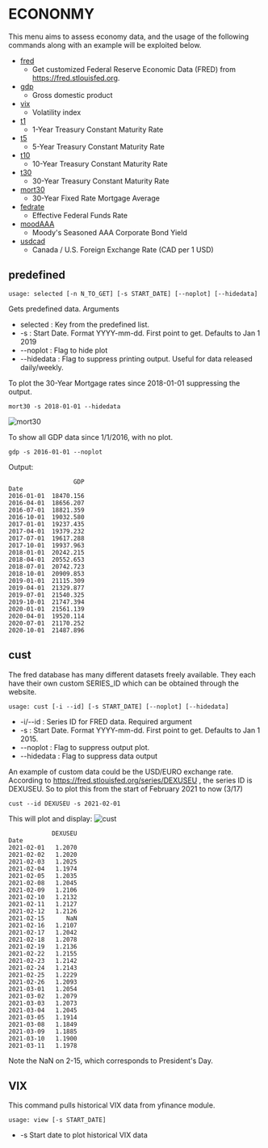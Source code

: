 # ECONONMY

This menu aims to assess economy data, and the usage of the following commands along with an example will be exploited below.

* [fred](#fred)
    * Get customized Federal Reserve Economic Data (FRED) from https://fred.stlouisfed.org.  
* [gdp](#gdp)
    * Gross domestic product
* [vix](#vix)
    * Volatility index 
* [t1](#t1)
    * 1-Year Treasury Constant Maturity Rate
* [t5](#t5)
    * 5-Year Treasury Constant Maturity Rate
* [t10](#t10)
    * 10-Year Treasury Constant Maturity Rate
* [t30](#t30)
    * 30-Year Treasury Constant Maturity Rate
* [mort30](#mort30)
    * 30-Year Fixed Rate Mortgage Average
* [fedrate](#fedrate)
    * Effective Federal Funds Rate
* [moodAAA](#moodAAA)
    * Moody's Seasoned AAA Corporate Bond Yield
* [usdcad](#usdcad)
    * Canada / U.S. Foreign Exchange Rate (CAD per 1 USD)


## predefined <a name="predefined"></a>
```text
usage: selected [-n N_TO_GET] [-s START_DATE] [--noplot] [--hidedata]
```
Gets predefined data.  Arguments
* selected : Key from the predefined list.
* -s : Start Date.  Format YYYY-mm-dd. First point to get.  Defaults to Jan 1 2019
* --noplot : Flag to hide plot
* --hidedata : Flag to suppress printing output.  Useful for data released daily/weekly.

To plot the 30-Year Mortgage rates since 2018-01-01 suppressing the output.
````
mort30 -s 2018-01-01 --hidedata
````

![mort30](https://user-images.githubusercontent.com/18151143/111521185-3d80dc80-872f-11eb-989d-c2bb256aa213.png)

To show all GDP data since 1/1/2016, with no plot.
````
gdp -s 2016-01-01 --noplot
````
Output:
````
                  GDP
Date                 
2016-01-01  18470.156
2016-04-01  18656.207
2016-07-01  18821.359
2016-10-01  19032.580
2017-01-01  19237.435
2017-04-01  19379.232
2017-07-01  19617.288
2017-10-01  19937.963
2018-01-01  20242.215
2018-04-01  20552.653
2018-07-01  20742.723
2018-10-01  20909.853
2019-01-01  21115.309
2019-04-01  21329.877
2019-07-01  21540.325
2019-10-01  21747.394
2020-01-01  21561.139
2020-04-01  19520.114
2020-07-01  21170.252
2020-10-01  21487.896
````


## cust <a name="cust"></a>

The fred database has many different datasets freely available.  They each have their own custom SERIES_ID which can be obtained through the website.

````
usage: cust [-i --id] [-s START_DATE] [--noplot] [--hidedata]
````
* -i/--id : Series ID for FRED data.  Required argument
* -s : Start Date.  Format YYYY-mm-dd. First point to get.  Defaults to Jan 1 2015.
* --noplot : Flag to suppress output plot.
* --hidedata : Flag to suppress data output

An example of custom data could be the USD/EURO exchange rate.  
According to https://fred.stlouisfed.org/series/DEXUSEU , the series ID is DEXUSEU.  So to plot this from the start of February 2021 to now (3/17)

````
cust --id DEXUSEU -s 2021-02-01 
````
This will plot and display:
![cust](https://user-images.githubusercontent.com/18151143/111521481-92bcee00-872f-11eb-8a02-e7346e56e462.png)

````
            DEXUSEU
Date               
2021-02-01   1.2070
2021-02-02   1.2020
2021-02-03   1.2025
2021-02-04   1.1974
2021-02-05   1.2035
2021-02-08   1.2045
2021-02-09   1.2106
2021-02-10   1.2132
2021-02-11   1.2127
2021-02-12   1.2126
2021-02-15      NaN
2021-02-16   1.2107
2021-02-17   1.2042
2021-02-18   1.2078
2021-02-19   1.2136
2021-02-22   1.2155
2021-02-23   1.2142
2021-02-24   1.2143
2021-02-25   1.2229
2021-02-26   1.2093
2021-03-01   1.2054
2021-03-02   1.2079
2021-03-03   1.2073
2021-03-04   1.2045
2021-03-05   1.1914
2021-03-08   1.1849
2021-03-09   1.1885
2021-03-10   1.1900
2021-03-11   1.1978
````

Note the NaN on 2-15, which corresponds to President's Day.

## VIX

This command pulls historical VIX data from yfinance module.
````
usage: view [-s START_DATE]
````
* -s Start date to plot historical VIX data
